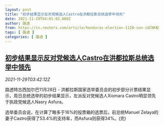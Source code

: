 ```yaml
---
layout: post
title: "初步结果显示反对党候选人Castro在洪都拉斯总统选举中领先"
date: 2021-11-29T04:01:02.000Z
author: 路透
from: https://cn.reuters.com/article/honduras-election-1128-sun-idCNKBS2IE06Y
tags: [ 路透 ]
categories: [ 路透 ]
---
```

<!--1638158462000-->
[初步结果显示反对党候选人Castro在洪都拉斯总统选举中领先](https://cn.reuters.com/article/honduras-election-1128-sun-idCNKBS2IE06Y)
------

<div>
<div><i>2021-11-29T03:42:12Z</i></div><p>路透特古西加尔巴11月28日 - 洪都拉斯国家选举委员会的初步部分计票结果显示，周日总统选举的初步结果显示，左派反对党候选人Xiomara Castro明显领先于执政党候选人Nasry Asfura。</p><p>选举委员会说，在计算了略多于16%的投票箱的选票后，前总统Manuel Zelaya的妻子Castro获得了53.4%的支持率，而Asfura则获得34%。(完)</p>
</div>

